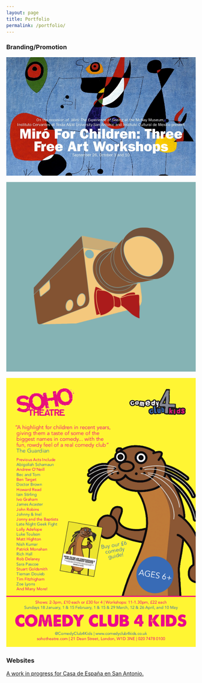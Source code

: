 ```yaml
---
layout: page
title: Portfolio
permalink: /portfolio/
---
```


### Branding/Promotion
![Instituto Cervantes Ad](/img/miro.jpg)

![Spire Productions Logo](/img/camera-4_sq.png)

![Comedy club for Kids Flyer](/img/sohoflyer1.png)


### Websites
[A work in progress for Casa de España en San Antonio.](http://nuevo.casadeespanasanantonio.org/)
